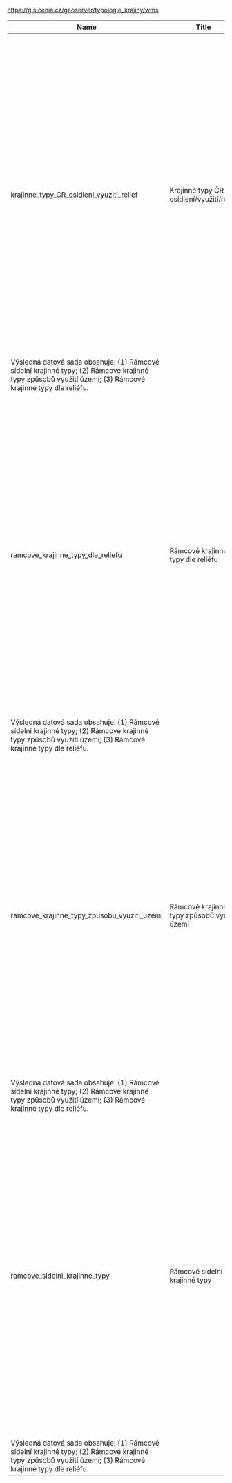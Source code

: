 https://gis.cenia.cz/geoserver/typologie_krajiny/wms

|Name|Title|Abstract|
|--|--|--|
|krajinne_typy_CR_osidleni_vyuziti_relief|Krajinné typy ČR - osídlení/využití/reliéf|Typologie české krajiny zobrazuje mapové výstupy projektu VaV 640/01/03, Programu výzkumu a vývoje MŽP "Typologie české krajiny", který zpracovala firma Löw a spol., s.r.o. v roce 2005. Pro celé území ČR byly vypracovány regionální rámce charakteristik kulturních krajin. Bylo provedeno vyhodnocení řady dostupných charakteristik primární, sekundární i terciární krajinné struktury.
Výsledná datová sada obsahuje: (1) Rámcové sídelní krajinné typy; (2) Rámcové krajinné typy způsobů využití území; (3) Rámcové krajinné typy dle reliéfu.|
|ramcove_krajinne_typy_dle_reliefu|Rámcové krajinné typy dle reliéfu|Typologie české krajiny zobrazuje mapové výstupy projektu VaV 640/01/03, Programu výzkumu a vývoje MŽP "Typologie české krajiny", který zpracovala firma Löw a spol., s.r.o. v roce 2005. Pro celé území ČR byly vypracovány regionální rámce charakteristik kulturních krajin. Bylo provedeno vyhodnocení řady dostupných charakteristik primární, sekundární i terciární krajinné struktury.
Výsledná datová sada obsahuje: (1) Rámcové sídelní krajinné typy; (2) Rámcové krajinné typy způsobů využití území; (3) Rámcové krajinné typy dle reliéfu.|
|ramcove_krajinne_typy_zpusobu_vyuziti_uzemi|Rámcové krajinné typy způsobů využití území|Typologie české krajiny zobrazuje mapové výstupy projektu VaV 640/01/03, Programu výzkumu a vývoje MŽP "Typologie české krajiny", který zpracovala firma Löw a spol., s.r.o. v roce 2005. Pro celé území ČR byly vypracovány regionální rámce charakteristik kulturních krajin. Bylo provedeno vyhodnocení řady dostupných charakteristik primární, sekundární i terciární krajinné struktury.
Výsledná datová sada obsahuje: (1) Rámcové sídelní krajinné typy; (2) Rámcové krajinné typy způsobů využití území; (3) Rámcové krajinné typy dle reliéfu.|
|ramcove_sidelni_krajinne_typy|Rámcové sídelní krajinné typy|Typologie české krajiny zobrazuje mapové výstupy projektu VaV 640/01/03, Programu výzkumu a vývoje MŽP "Typologie české krajiny", který zpracovala firma Löw a spol., s.r.o. v roce 2005. Pro celé území ČR byly vypracovány regionální rámce charakteristik kulturních krajin. Bylo provedeno vyhodnocení řady dostupných charakteristik primární, sekundární i terciární krajinné struktury.
Výsledná datová sada obsahuje: (1) Rámcové sídelní krajinné typy; (2) Rámcové krajinné typy způsobů využití území; (3) Rámcové krajinné typy dle reliéfu.|
